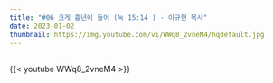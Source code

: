 ```yaml
---
title: "#06 크게 흉년이 들어 (눅 15:14 ) - 이규현 목사"
date: 2023-01-02
thumbnail: https://img.youtube.com/vi/WWq8_2vneM4/hqdefault.jpg
---
```


## <!--more-->

{{< youtube WWq8_2vneM4 >}}
